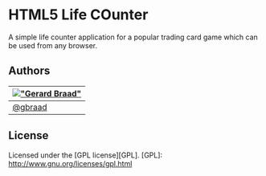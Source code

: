 HTML5 Life COunter
==================

A simple life counter application for a popular trading card game which can be used from any browser.

Authors
-------

| [!["Gerard Braad"](http://gravatar.com/avatar/e466994eea3c2a1672564e45aca844d0.png?s=60)](http://gbraad.nl "Gerard Braad <me@gbraad.nl>") |
|---|
| [@gbraad](https://twitter.com/gbraad)  |


License
-------
Licensed under the [GPL license][GPL].
[GPL]: http://www.gnu.org/licenses/gpl.html
